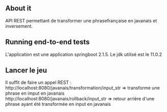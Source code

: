 ## About it

API REST permettant de transformer une phrasefrançaise en javanais et inversement. 


## Running end-to-end tests

L'application est une application springboot 2.1.5.
Le jdk utilisé est le 11.0.2


## Lancer le jeu

Il suffit de faire un appel REST :
http://localhost:8080/javanais/transformation/input_str => transforme une phrase en imput en javanais
http://localhost:8080/javanais/rollback/input_str => retour arrière d'une phrase ayant été transformée en input en javanais

